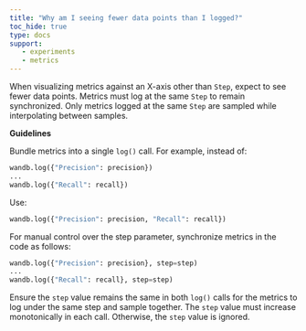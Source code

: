 ```yaml
---
title: "Why am I seeing fewer data points than I logged?"
toc_hide: true
type: docs
support:
   - experiments
   - metrics
---
```

When visualizing metrics against an X-axis other than `Step`, expect to see fewer data points. Metrics must log at the same `Step` to remain synchronized. Only metrics logged at the same `Step` are sampled while interpolating between samples.

**Guidelines**

Bundle metrics into a single `log()` call. For example, instead of:

```python
wandb.log({"Precision": precision})
...
wandb.log({"Recall": recall})
```

Use:

```python
wandb.log({"Precision": precision, "Recall": recall})
```

For manual control over the step parameter, synchronize metrics in the code as follows:

```python
wandb.log({"Precision": precision}, step=step)
...
wandb.log({"Recall": recall}, step=step)
```

Ensure the `step` value remains the same in both `log()` calls for the metrics to log under the same step and sample together. The `step` value must increase monotonically in each call. Otherwise, the `step` value is ignored.